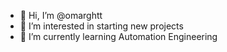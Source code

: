 - 👋 Hi, I’m @omarghtt
- 👀 I’m interested in starting new projects
- 🌱 I’m currently learning Automation Engineering

<!---
- 💞️ I’m looking to collaborate on ...
- 📫 How to reach me ...
omarghtt/omarghtt is a ✨ special ✨ repository because its `README.md` (this file) appears on your GitHub profile.
You can click the Preview link to take a look at your changes.
--->
